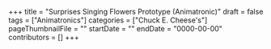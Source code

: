 +++
title = "Surprises Singing Flowers Prototype (Animatronic)"
draft = false
tags = ["Animatronics"]
categories = ["Chuck E. Cheese's"]
pageThumbnailFile = ""
startDate = ""
endDate = "0000-00-00"
contributors = []
+++
